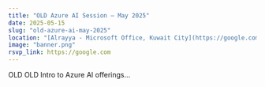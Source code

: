```yaml
---
title: "OLD Azure AI Session – May 2025"
date: 2025-05-15
slug: "old-azure-ai-may-2025"
location: "[Alrayya - Microsoft Office, Kuwait City](https://google.com)"
image: "banner.png"
rsvp_link: https://google.com
---
```


OLD OLD Intro to Azure AI offerings…